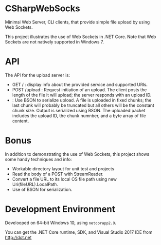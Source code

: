 # CSharpWebSocks
Minimal Web Server, CLI clients, that provide simple file upload by using Web Sockets.

This project illustrates the use of Web Sockets in .NET Core. Note that Web Sockets are not natively supported in Windows 7.

# API

The API for the upload server is:

* GET / : display info about the provided service and supported URIs.    
* POST /upload : Request initiation of an upload. The client posts the length of the file it will upload; the server responds with an upload ID.
* <Web Socket> : Use BSON to serialize upload. A file is uploaded in fixed chunks; the last chunk will probably be truncated but all others will be the constant chunk size. Output is serialized using BSON. The uploaded packet includes the upload ID, the chunk numnber, and a byte array of file content.

# Bonus

In addition to demonstrating the use of Web Sockets, this project shows some handy 
techniques and info: 

* Workable directory layout for unit test and projects
* Read the body of a POST with StreamReader.
* Convert a file URL to its local OS file path using new Uri(fileURL).LocalPath.
* Use of BSON for serialization.

# Development Environment

Develooped on 64-bit Windows 10, using ```netcorapp2.0```.

You can get the .NET Core runtime, SDK, and Visual Studio 2017 IDE from http://dot.net
